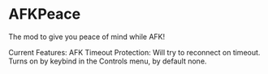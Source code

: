 # AFKPeace

The mod to give you peace of mind while AFK!

Current Features:
AFK Timeout Protection:  Will try to reconnect on timeout.  Turns on by keybind in the Controls menu, by default none.
